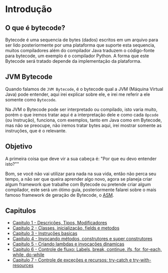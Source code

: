 # Introdução

## O que é bytecode?

Bytecode é uma sequencia de bytes (dados) escritos em um arquivo para ser lido posteriormente por uma plataforma que suporte esta sequencia, muitos compiladores além do compilador Java traduzem o código-fonte para bytecode, um exemplo é o compilador Python. A forma que este Bytecode será tratado depende da implementação da plataforma.

## JVM Bytecode

Quando falamos de `JVM Bytecode`, é o bytecode qual a JVM (Máquina Virtual Java) pode entender, aqui irei explicar sobre ele, e irei me referir a ele somente como `Bytecode`.

Na JVM o Bytecode pode ser interpretado ou compilado, isto varia muito, porém o que iremos tratar aqui é a interpretação dele e como cada `Opcode` (ou Instrução), funciona, com exemplos, tanto em Java como em Bytecode, mas não se preocupe, não iremos tratar bytes aqui, irei mostrar somente as instruções, que é o relevante.

## Objetivo

A primeira coisa que deve vir a sua cabeça é: "Por que eu devo entender isto?""

Bom, se você não vai utilizar para nada na sua vida, então não perca seu tempo, a não ser que queira aprender algo novo, agora se planeja criar algum framework que trabalhe com Bytecode ou pretende criar algum compilador, este será um ótimo guia, posteriormente falarei sobre o mais famoso framework de geração de Bytecode, o [ASM](http://asm.ow2.org/).

## Capitulos

- [Capitulo 1 - Descrições, Tipos, Modificadores](capitulo1/index)
- [Capitulo 2 - Classes, inicialização, fields e metodos](capitulo2/index)
- [Capitulo 3 - Instruções basicas](capitulo3/index)
- [Capitulo 4 - Invocando métodos, construtores e super construtores](capitulo4/index)
- [Capitulo 5 - Criando lambdas e invocações dinamicas](capitulo5/index)
- [Capitulo 6 - Controle de fluxo: Labels, break, continue, ifs, for, for-each, while, do-while](capitulo6/index)
- [Capitulo 7 - Controle de exceções e recursos: try-catch e try-with-resources](capitulo7/index)

